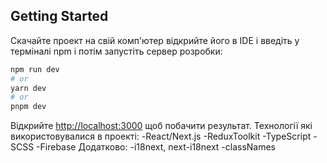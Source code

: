 
## Getting Started
Скачайте проект на свій комп'ютер відкрийте його в IDE і введіть у терміналі npm i потім запустіть сервер розробки:
```bash
npm run dev
# or
yarn dev
# or
pnpm dev
```
Відкрийте [http://localhost:3000](http://localhost:3000) щоб побачити результат.
Технології які використовувалися в проекті:
-React/Next.js
-ReduxToolkit
-TypeScript
-SCSS
-Firebase
Додатково:
-i18next, next-i18next
-classNames
